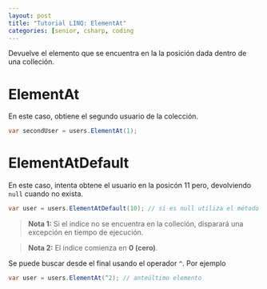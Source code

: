 ```yaml
---
layout: post
title: "Tutorial LINQ: ElementAt"
categories: [senior, csharp, coding
---
```


Devuelve el elemento que se encuentra en la <!--more-->la posición dada dentro de una colleción.

# ElementAt
En este caso, obtiene el segundo usuario de la colección.

```csharp
var secondUser = users.ElementAt(1);
```

# ElementAtDefault
En este caso, intenta obtene el usuario en la posicón 11 pero, devolviendo `null` cuando no exista.

```csharp
var user = users.ElementAtDefault(10); // si es null utiliza el método default del tipo de la colleción (en esta caso null)
```

> **Nota 1:** Si el indice no se encuentra en la colleción, disparará una excepción en tiempo de ejecución.

> **Nota 2:** El índice comienza en **0 (cero)**.

Se puede buscar desde el final usando el operador `^`. Por ejemplo
```csharp
var user = users.ElementAt(^2); // anteúltimo elemento
```